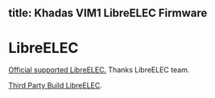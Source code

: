 title: Khadas VIM1 LibreELEC Firmware
---

# LibreELEC
[Official supported LibreELEC.](https://libreelec.tv/downloads_new/Khadas-vim/) Thanks LibreELEC team.

[Third Party Build LibreELEC](/vim1/FirmwareThirdparty.html#LibreELEC).
